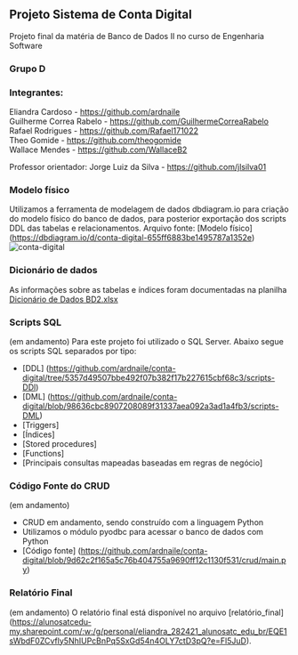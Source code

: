 ## Projeto Sistema de Conta Digital

Projeto final da matéria de Banco de Dados II no curso de Engenharia Software

### Grupo D

### Integrantes:
Eliandra Cardoso - https://github.com/ardnaile <br>
Guilherme Correa Rabelo - https://github.com/GuilhermeCorreaRabelo <br>
Rafael Rodrigues - https://github.com/Rafael171022 <br>
Theo Gomide - https://github.com/theogomide <br>
Wallace Mendes - https://github.com/WallaceB2 <br>

Professor orientador: Jorge Luiz da Silva - https://github.com/jlsilva01

### Modelo físico
Utilizamos a ferramenta de modelagem de dados dbdiagram.io para criação do modelo físico do banco de dados, para posterior exportação dos scripts DDL das tabelas e relacionamentos. Arquivo fonte: [Modelo físico] (https://dbdiagram.io/d/conta-digital-655ff6883be1495787a1352e)
![conta-digital](https://github.com/ardnaile/conta-digital/assets/106704268/c4195a8b-a1ba-4a91-a5c8-3a3ab26c5e55)

### Dicionário de dados
As informações sobre as tabelas e índices foram documentadas na planilha [Dicionário de Dados BD2.xlsx](https://github.com/ardnaile/conta-digital/files/13532625/Dicionario.de.Dados.BD2.xlsx)

### Scripts SQL
(em andamento)
Para este projeto foi utilizado o SQL Server. Abaixo segue os scripts SQL separados por tipo:
- [DDL] (https://github.com/ardnaile/conta-digital/tree/5357d49507bbe492f07b382f17b227615cbf68c3/scripts-DDl)
- [DML] (https://github.com/ardnaile/conta-digital/blob/98636cbc8907208089f31337aea092a3ad1a4fb3/scripts-DML)
- [Triggers]
- [Índices]
- [Stored procedures]
- [Functions]
- [Principais consultas mapeadas baseadas em regras de negócio]

### Código Fonte do CRUD
(em andamento)
- CRUD em andamento, sendo construído com a linguagem Python
- Utilizamos o módulo pyodbc para acessar o banco de dados com Python
- [Código fonte] (https://github.com/ardnaile/conta-digital/blob/9d62c2f165a5c76b404755a9690ff12c1130f531/crud/main.py)

### Relatório Final
(em andamento)
O relatório final está disponível no arquivo [relatório_final] (https://alunosatcedu-my.sharepoint.com/:w:/g/personal/eliandra_282421_alunosatc_edu_br/EQE1sWbdF0ZCvfly5NhIUPcBnPq5SxGd54n4OLY7ctD3pQ?e=Fl5JuD).

